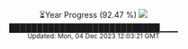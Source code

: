 <p align="center">
⏳Year Progress (92.47 %) <img src="https://file5s.ratemyserver.net/mobs/1062.gif"><br>
███████████████████████████▁▁▁ <br>
<sub>Updated: Mon, 04 Dec 2023 12:03:21 GMT</sub>
</p>

